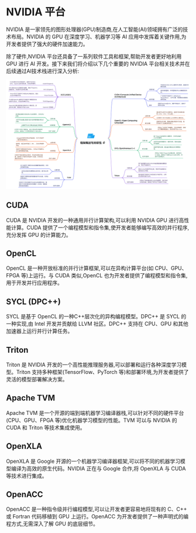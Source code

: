# NVIDIA 平台

NVIDIA 是一家领先的图形处理器(GPU)制造商,在人工智能(AI)领域拥有广泛的技术布局。NVIDIA 的 GPU 在深度学习、机器学习等 AI 应用中发挥着关键作用,为开发者提供了强大的硬件加速能力。

除了硬件,NVIDIA 平台还具备了一系列软件工具和框架,帮助开发者更好地利用 GPU 进行 AI 开发。接下来我们将介绍以下几个重要的 NVIDIA 平台相关技术并在后续通过AI技术栈进行深入分析:


![alt text](../img/1291726045234_.pic.jpg)

## CUDA
CUDA 是 NVIDIA 开发的一种通用并行计算架构,可以利用 NVIDIA GPU 进行高性能计算。CUDA 提供了一个编程模型和指令集,使开发者能够编写高效的并行程序,充分发挥 GPU 的计算能力。

## OpenCL
OpenCL 是一种开放标准的并行计算框架,可以在异构计算平台(如 CPU、GPU、FPGA 等)上运行。与 CUDA 类似,OpenCL 也为开发者提供了编程模型和指令集,用于开发并行应用程序。

## SYCL (DPC++)
SYCL 是基于 OpenCL 的一种C++层次化的异构编程模型。DPC++ 是 SYCL 的一种实现,由 Intel 开发并贡献给 LLVM 社区。DPC++ 支持在 CPU、GPU 和其他加速器上运行并行计算任务。

## Triton
Triton 是 NVIDIA 开发的一个高性能推理服务器,可以部署和运行各种深度学习模型。Triton 支持多种框架(TensorFlow、PyTorch 等)和部署环境,为开发者提供了灵活的模型部署解决方案。

## Apache TVM
Apache TVM 是一个开源的端到端机器学习编译器栈,可以针对不同的硬件平台(CPU、GPU、FPGA 等)优化机器学习模型的性能。TVM 可以与 NVIDIA 的 CUDA 和 Triton 等技术集成使用。

## OpenXLA
OpenXLA 是 Google 开源的一个机器学习编译器框架,可以将不同的机器学习模型编译为高效的原生代码。NVIDIA 正在与 Google 合作,将 OpenXLA 与 CUDA 等技术进行集成。

## OpenACC
OpenACC 是一种指令级并行编程模型,可以让开发者更容易地将现有的 C、C++ 或 Fortran 代码移植到 GPU 上运行。OpenACC 为开发者提供了一种声明式的编程方式,无需深入了解 GPU 的底层细节。
